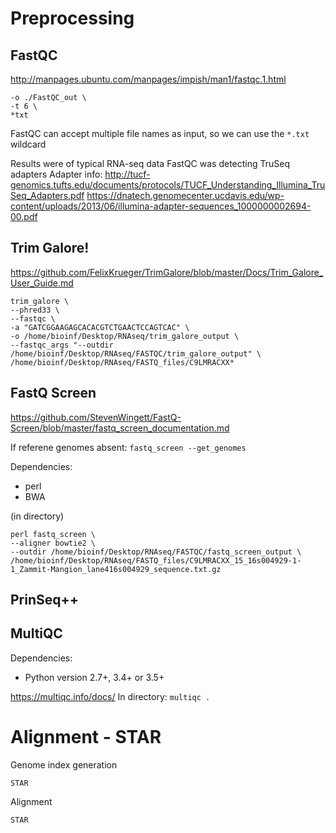 # Preprocessing

## FastQC
http://manpages.ubuntu.com/manpages/impish/man1/fastqc.1.html

```fastqc \
-o ./FastQC_out \
-t 6 \
*txt
```

FastQC can accept multiple file names as input, so we can use the ```*.txt``` wildcard

Results were of typical RNA-seq data
FastQC was detecting TruSeq adapters 
Adapter info: 
http://tucf-genomics.tufts.edu/documents/protocols/TUCF_Understanding_Illumina_TruSeq_Adapters.pdf
https://dnatech.genomecenter.ucdavis.edu/wp-content/uploads/2013/06/illumina-adapter-sequences_1000000002694-00.pdf

## Trim Galore!
https://github.com/FelixKrueger/TrimGalore/blob/master/Docs/Trim_Galore_User_Guide.md

```
trim_galore \
--phred33 \
--fastqc \
-a "GATCGGAAGAGCACACGTCTGAACTCCAGTCAC" \
-o /home/bioinf/Desktop/RNAseq/trim_galore_output \
--fastqc_args "--outdir /home/bioinf/Desktop/RNAseq/FASTQC/trim_galore_output" \
/home/bioinf/Desktop/RNAseq/FASTQ_files/C9LMRACXX*
```

## FastQ Screen

https://github.com/StevenWingett/FastQ-Screen/blob/master/fastq_screen_documentation.md

If referene genomes absent: ```fastq_screen --get_genomes```

Dependencies:
- perl
- BWA


(in directory)  
```
perl fastq_screen \
--aligner bowtie2 \
--outdir /home/bioinf/Desktop/RNAseq/FASTQC/fastq_screen_output \
/home/bioinf/Desktop/RNAseq/FASTQ_files/C9LMRACXX_15_16s004929-1-1_Zammit-Mangion_lane416s004929_sequence.txt.gz
```

## PrinSeq++
                          

## MultiQC
Dependencies:
- Python version 2.7+, 3.4+ or 3.5+

https://multiqc.info/docs/
In directory:
```multiqc .```


# Alignment - STAR

Genome index generation
```
STAR
```

Alignment
```
STAR
```
